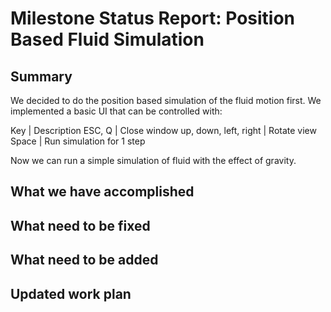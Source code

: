 # Milestone Status Report: Position Based Fluid Simulation

## Summary
We decided to do the position based simulation of the fluid motion first. We implemented a basic UI that can be controlled with:

Key | Description
ESC, Q | Close window
up, down, left, right | Rotate view
Space | Run simulation for 1 step

Now we can run a simple simulation of fluid with the effect of gravity.


## What we have accomplished

## What need to be fixed

## What need to be added

## Updated work plan